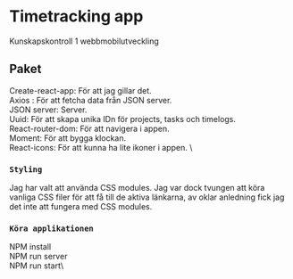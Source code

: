 # Timetracking app

Kunskapskontroll 1 webbmobilutveckling

## Paket
Create-react-app: För att jag gillar det. \
Axios : För att fetcha data från JSON server.\
JSON server: Server.\
Uuid: För att skapa unika IDn för projects, tasks och timelogs. \
React-router-dom: För att navigera i appen.\
Moment: För att bygga klockan.\
React-icons: För att kunna ha lite ikoner i appen. \


### `Styling`

Jag har valt att använda CSS modules. Jag var dock tvungen att köra vanliga CSS filer för att få till de aktiva länkarna, av oklar anledning fick jag det inte att fungera med CSS modules. 

### `Köra applikationen`

NPM install\
NPM run server\
NPM run start\

